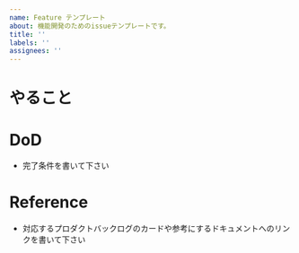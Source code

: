 ```yaml
---
name: Feature テンプレート
about: 機能開発のためのissueテンプレートです。
title: ''
labels: ''
assignees: ''
---
```


# やること

# DoD

- 完了条件を書いて下さい

# Reference

- 対応するプロダクトバックログのカードや参考にするドキュメントへのリンクを書いて下さい
